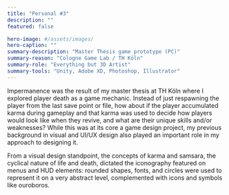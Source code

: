 ```yaml
---
title: "Personal #3"
description: ""
featured: false

hero-image: #/assets/images/
hero-caption: ""
summary-description: "Master Thesis game prototype (PC)"
summary-reason: "Cologne Game Lab / TH Köln"
summary-role: "Everything but 3D Artist"
summary-tools: "Unity, Adobe XD, Photoshop, Illustrator"
---
```


Impermanence was the result of my master thesis at TH Köln where I explored player death as a game mechanic. Instead of just respawning the player from the last save point or file, how about if the player accumulated karma during gameplay and that karma was used to decide how players would look like when they revive, and what are their unique skills and/or weaknesses? While this was at its core a game design project, my previous background in visual and UI/UX design also played an important role in my approach to designing it.

From a visual design standpoint, the concepts of karma and samsara, the cyclical nature of life and death, dictated the iconography featured on menus and HUD elements: rounded shapes, fonts, and circles were used to represent it on a very abstract level, complemented with icons and symbols like ouroboros.
